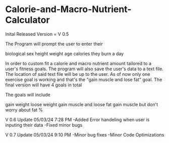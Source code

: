 # Calorie-and-Macro-Nutrient-Calculator

Inital Released Version = V 0.5

The Program will prompt the user to enter their 

biological sex 
height
weight
age
calories they burn a day 

In order to custom fit a calorie and macro nutrient amount tailored to a user's fitness goals.
The program will also save the user's data to a text file. The location of said text file will be up to the user. 
As of now only one exercise goal is working and that's the "gain muscle and lose fat" goal. 
The final version will have 4 goals in total

The goals will include

gain weight
loose weight
gain muscle and loose fat
gain muscle but don't worry about fat %

V 0.6 Update 05/03/24 7:28 PM
  -Added Error handeling when user is inputing their data
  -Fixed minor bugs

V 0.7 Update 05/03/24 9:10 PM
  -Minor bug fixes
  -Minor Code Optimizations
